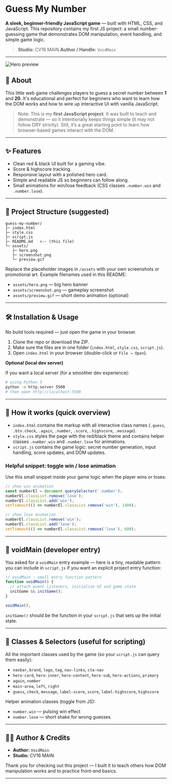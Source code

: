 # Guess My Number

**A sleek, beginner-friendly JavaScript game** — built with HTML, CSS, and JavaScript. This repository contains my first JS project: a small number-guessing game that demonstrates DOM manipulation, event handling, and simple game logic.

> **Studio:** CV16 MAIN
> **Author / Handle:** `VoidMain`

---

<!-- Hero image (replace `assets/hero.png` with your own) -->


![Hero preview](<img width="1619" height="868" alt="Screenshot 2025-08-26 160455" src="https://github.com/user-attachments/assets/108887be-28ab-4178-97ea-34988a3de301" />)

## 🎯 About

This little web game challenges players to guess a secret number between **1** and **20**. It's educational and perfect for beginners who want to learn how the DOM works and how to wire up interactive UI with vanilla JavaScript.

> Note: This is my **first JavaScript project**. It was built to teach and demonstrate — so it intentionally keeps things simple (it may not follow DRY strictly). Still, it’s a great starting point to learn how browser-based games interact with the DOM.

---

## ✨ Features

* Clean red & black UI built for a gaming vibe.
* Score & highscore tracking.
* Responsive layout with a polished hero card.
* Simple and readable JS so beginners can follow along.
* Small animations for win/lose feedback (CSS classes `.number.win` and `.number.lose`).

---

## 📁 Project Structure (suggested)

```
guess-my-number/
├─ index.html
├─ style.css
├─ script.js
├─ README.md   <-- (this file)
└─ assets/
   ├─ hero.png
   ├─ screenshot.png
   └─ preview.gif
```

Replace the placeholder images in `/assets` with your own screenshots or promotional art. Example filenames used in this README:

* `assets/hero.png` — big hero banner
* `assets/screenshot.png` — gameplay screenshot
* `assets/preview.gif` — short demo animation (optional)

---

## 🛠️ Installation & Usage

No build tools required — just open the game in your browser.

1. Clone the repo or download the ZIP.
2. Make sure the files are in one folder (`index.html`, `style.css`, `script.js`).
3. Open `index.html` in your browser (double-click or `File → Open`).

**Optional (local dev server)**

If you want a local server (for a smoother dev experience):

```bash
# using Python 3
python -m http.server 5500
# then open http://localhost:5500
```

---

## 🧩 How it works (quick overview)

* `index.html` contains the markup with all interactive class names (`.guess`, `.btn.check`, `.again`, `.number`, `.score`, `.highscore`, `.message`).
* `style.css` styles the page with the red/black theme and contains helper classes `.number.win` and `.number.lose` for animations.
* `script.js` contains the game logic: secret number generation, input handling, score updates, and DOM updates.

### Helpful snippet: toggle win / lose animation

Use this small snippet inside your game logic when the player wins or loses:

```js
// show win animation
const numberEl = document.querySelector('.number');
numberEl.classList.remove('lose');
numberEl.classList.add('win');
setTimeout(() => numberEl.classList.remove('win'), 1400);

// show lose animation
numberEl.classList.remove('win');
numberEl.classList.add('lose');
setTimeout(() => numberEl.classList.remove('lose'), 600);
```

---

## 🔧 voidMain (developer entry)

You asked for a `voidMain` entry example — here is a tiny, readable pattern you can include in `script.js` if you want an explicit project entry function:

```js
// voidMain - small entry function pattern
function voidMain() {
  // attach event listeners, initialize UI and game state
  initGame && initGame();
}

voidMain();
```

`initGame()` should be the function in your `script.js` that sets up the initial state.

---

## 🧭 Classes & Selectors (useful for scripting)

All the important classes used by the game (so your `script.js` can query them easily):

* `navbar`, `brand`, `logo`, `tag`, `nav-links`, `cta-nav`
* `hero-card`, `hero-inner`, `hero-content`, `hero-sub`, `hero-actions`, `primary`
* `again`, `number`
* `main-area`, `left`, `right`
* `guess`, `check`, `message`, `label-score`, `score`, `label-highscore`, `highscore`

Helper animation classes (toggle from JS):

* `number.win` — pulsing win effect
* `number.lose` — short shake for wrong guesses

---

## 🧑‍💻 Author & Credits

* **Author:** `VoidMain`
* **Studio:** CV16 MAIN

Thank you for checking out this project — I built it to teach others how DOM manipulation works and to practice front-end basics.

---
